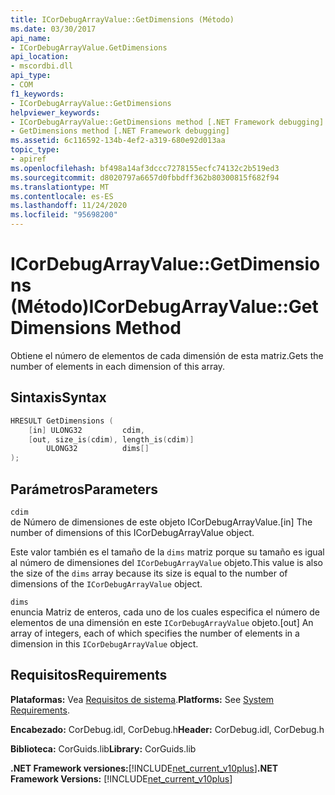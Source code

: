 ```yaml
---
title: ICorDebugArrayValue::GetDimensions (Método)
ms.date: 03/30/2017
api_name:
- ICorDebugArrayValue.GetDimensions
api_location:
- mscordbi.dll
api_type:
- COM
f1_keywords:
- ICorDebugArrayValue::GetDimensions
helpviewer_keywords:
- ICorDebugArrayValue::GetDimensions method [.NET Framework debugging]
- GetDimensions method [.NET Framework debugging]
ms.assetid: 6c116592-134b-4ef2-a319-680e92d013aa
topic_type:
- apiref
ms.openlocfilehash: bf498a14af3dccc7278155ecfc74132c2b519ed3
ms.sourcegitcommit: d8020797a6657d0fbbdff362b80300815f682f94
ms.translationtype: MT
ms.contentlocale: es-ES
ms.lasthandoff: 11/24/2020
ms.locfileid: "95698200"
---
```

# <a name="icordebugarrayvaluegetdimensions-method"></a><span data-ttu-id="4e9df-102">ICorDebugArrayValue::GetDimensions (Método)</span><span class="sxs-lookup"><span data-stu-id="4e9df-102">ICorDebugArrayValue::GetDimensions Method</span></span>

<span data-ttu-id="4e9df-103">Obtiene el número de elementos de cada dimensión de esta matriz.</span><span class="sxs-lookup"><span data-stu-id="4e9df-103">Gets the number of elements in each dimension of this array.</span></span>  
  
## <a name="syntax"></a><span data-ttu-id="4e9df-104">Sintaxis</span><span class="sxs-lookup"><span data-stu-id="4e9df-104">Syntax</span></span>  
  
```cpp  
HRESULT GetDimensions (  
    [in] ULONG32         cdim,  
    [out, size_is(cdim), length_is(cdim)]
        ULONG32          dims[]  
);  
```  
  
## <a name="parameters"></a><span data-ttu-id="4e9df-105">Parámetros</span><span class="sxs-lookup"><span data-stu-id="4e9df-105">Parameters</span></span>  

 `cdim`  
 <span data-ttu-id="4e9df-106">de Número de dimensiones de este objeto ICorDebugArrayValue.</span><span class="sxs-lookup"><span data-stu-id="4e9df-106">[in] The number of dimensions of this ICorDebugArrayValue object.</span></span>  
  
 <span data-ttu-id="4e9df-107">Este valor también es el tamaño de la `dims` matriz porque su tamaño es igual al número de dimensiones del `ICorDebugArrayValue` objeto.</span><span class="sxs-lookup"><span data-stu-id="4e9df-107">This value is also the size of the `dims` array because its size is equal to the number of dimensions of the `ICorDebugArrayValue` object.</span></span>  
  
 `dims`  
 <span data-ttu-id="4e9df-108">enuncia Matriz de enteros, cada uno de los cuales especifica el número de elementos de una dimensión en este `ICorDebugArrayValue` objeto.</span><span class="sxs-lookup"><span data-stu-id="4e9df-108">[out] An array of integers, each of which specifies the number of elements in a dimension in this `ICorDebugArrayValue` object.</span></span>  
  
## <a name="requirements"></a><span data-ttu-id="4e9df-109">Requisitos</span><span class="sxs-lookup"><span data-stu-id="4e9df-109">Requirements</span></span>  

 <span data-ttu-id="4e9df-110">**Plataformas:** Vea [Requisitos de sistema](../../get-started/system-requirements.md).</span><span class="sxs-lookup"><span data-stu-id="4e9df-110">**Platforms:** See [System Requirements](../../get-started/system-requirements.md).</span></span>  
  
 <span data-ttu-id="4e9df-111">**Encabezado:** CorDebug.idl, CorDebug.h</span><span class="sxs-lookup"><span data-stu-id="4e9df-111">**Header:** CorDebug.idl, CorDebug.h</span></span>  
  
 <span data-ttu-id="4e9df-112">**Biblioteca:** CorGuids.lib</span><span class="sxs-lookup"><span data-stu-id="4e9df-112">**Library:** CorGuids.lib</span></span>  
  
 <span data-ttu-id="4e9df-113">**.NET Framework versiones:**[!INCLUDE[net_current_v10plus](../../../../includes/net-current-v10plus-md.md)]</span><span class="sxs-lookup"><span data-stu-id="4e9df-113">**.NET Framework Versions:** [!INCLUDE[net_current_v10plus](../../../../includes/net-current-v10plus-md.md)]</span></span>
